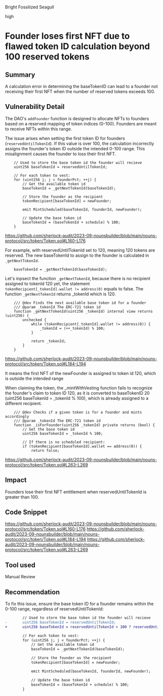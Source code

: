 Bright Fossilized Seagull

high

# Founder loses first NFT due to flawed token ID calculation beyond 100 reserved tokens

## Summary

A calculation error in determining the baseTokenID can lead to a founder not receiving their first NFT when the number of reserved tokens exceeds 100.

## Vulnerability Detail

The DAO's `addFounder` function is designed to allocate NFTs to founders based on a reserved mapping of token indices (0-100). Founders are meant to receive NFTs within this range.

The issue arises when setting the first token ID for founders (`reservedUntilTokenId`). If this value is over 100, the calculation incorrectly assigns the founder's token ID outside the intended 0-100 range. This misalignment causes the founder to loss their first NFT.

        // Used to store the base token id the founder will recieve
        uint256 baseTokenId = reservedUntilTokenId;

        // For each token to vest:
        for (uint256 j; j < founderPct; ++j) {
            // Get the available token id
            baseTokenId = _getNextTokenId(baseTokenId);

            // Store the founder as the recipient
            tokenRecipient[baseTokenId] = newFounder;

            emit MintScheduled(baseTokenId, founderId, newFounder);

            // Update the base token id
            baseTokenId = (baseTokenId + schedule) % 100;
        }

https://github.com/sherlock-audit/2023-09-nounsbuilder/blob/main/nouns-protocol/src/token/Token.sol#L160-L176

For example, with reservedUntilTokenId set to 120, meaning 120 tokens are reserved. The new baseTokenId to assign to the founder is calculated in `_getNextTokenId`.

        baseTokenId = _getNextTokenId(baseTokenId);

Let's inpsect the function `_getNextTokenId`, because there is no recipient assigned to tokenId 120 yet, the statement `tokenRecipient[_tokenId].wallet != address(0)` equals to false. The function `_getNextTokenId` returns _tokenId which is 120.

        /// @dev Finds the next available base token id for a founder
        /// @param _tokenId The ERC-721 token id
        function _getNextTokenId(uint256 _tokenId) internal view returns (uint256) {
            unchecked {
                while (tokenRecipient[_tokenId].wallet != address(0)) {
                    _tokenId = (++_tokenId) % 100;
                }

                return _tokenId;
            }
        }

https://github.com/sherlock-audit/2023-09-nounsbuilder/blob/main/nouns-protocol/src/token/Token.sol#L184-L194

It means the first NFT of the newFounder is assigned to token id 120, which is outside the intended range

When claiming the token, the _mintWithVesting function fails to recognize the founder's claim to token ID 120, as it is converted to baseTokenID 20 (uint256 baseTokenId = _tokenId % 100), which is already assigned to a different recipient.

        /// @dev Checks if a given token is for a founder and mints accordingly
        /// @param _tokenId The ERC-721 token id
        function _isForFounder(uint256 _tokenId) private returns (bool) {
            // Get the base token id
            uint256 baseTokenId = _tokenId % 100;

            // If there is no scheduled recipient:
            if (tokenRecipient[baseTokenId].wallet == address(0)) {
                return false;

https://github.com/sherlock-audit/2023-09-nounsbuilder/blob/main/nouns-protocol/src/token/Token.sol#L263-L269

## Impact

Founders lose their first NFT entitlement when reservedUntilTokenId is greater than 100.

## Code Snippet

https://github.com/sherlock-audit/2023-09-nounsbuilder/blob/main/nouns-protocol/src/token/Token.sol#L160-L176
https://github.com/sherlock-audit/2023-09-nounsbuilder/blob/main/nouns-protocol/src/token/Token.sol#L184-L194
https://github.com/sherlock-audit/2023-09-nounsbuilder/blob/main/nouns-protocol/src/token/Token.sol#L263-L269

## Tool used

Manual Review

## Recommendation

To fix this issue, ensure the base token ID for a founder remains within the 0-100 range, regardless of reservedUntilTokenId:

```diff
        // Used to store the base token id the founder will recieve
-       uint256 baseTokenId = reservedUntilTokenId;
+       uint256 baseTokenId = reservedUntilTokenId > 100 ? reservedUntilTokenId % 100 : reservedUntilTokenId;

        // For each token to vest:
        for (uint256 j; j < founderPct; ++j) {
            // Get the available token id
            baseTokenId = _getNextTokenId(baseTokenId);

            // Store the founder as the recipient
            tokenRecipient[baseTokenId] = newFounder;

            emit MintScheduled(baseTokenId, founderId, newFounder);

            // Update the base token id
            baseTokenId = (baseTokenId + schedule) % 100;
        }
```